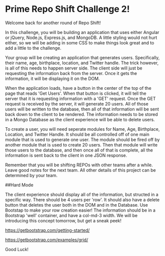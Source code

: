 # Prime Repo Shift Challenge 2!

Welcome back for another round of Repo Shift!

In this challenge, you will be building an application that uses either Angular or jQuery, Node.js, Express.js, and MongoDB. A little styling would not hurt either, so we will be adding in some CSS to make things look great and to add a little to the challenge.

Your group will be creating an application that generates users. Specifically, their name, age, birthplace, location, and Twitter handle. The trick however, is all of this needs to happen server side. The client side will just be requesting the information back from the server. Once it gets the information, it will be displaying it on the DOM. 

When the application loads, have a button in the center of the top of the page that reads 'Get Users'. When that button is clicked, it will tell the server that it is requesting information with a 'GET' request. Once the GET request is received by the server, it will generate 20 users. All of those users will be written to the database, then all of that information will be sent back down to the client to be rendered. The information needs to be stored in a Mongo Database as the client experience will be able to delete users. 

To create a user, you will need seperate modules for Name, Age, Birthplace, Location, and Twitter Handle. It should be all controlled off of one main module that is used to generate one user. The module should be fired off by another module that is used to create 20 users. Then that module will write those users to the database, and then once all of that is complete, all the information is sent back to the client in one JSON response. 

Remember that you will be shifting REPOs with other teams after a while. Leave good notes for the next team.
All other details of this project can be determined by your team.

##Hard Mode

The client experience should display all of the information, but structed in a specific way. There should be 4 users per 'row'. It should also have a delete button that deletes the user both in the DOM and in the Database. 
Use Bootstap to make your row creation easier! The information should be in a Bootstrap 'well' container, and have a col-md-3 width. We will be introducing this concept tomorrow, but get a sneak peek!

https://getbootstrap.com/getting-started/

https://getbootstrap.com/examples/grid/

Good Luck!
